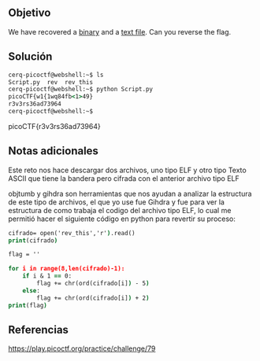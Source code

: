 ## Objetivo
We have recovered a [binary](https://jupiter.challenges.picoctf.org/static/7aa5f383ec616fe9d72c2ffe1fabd0d9/rev) and a [text file](https://jupiter.challenges.picoctf.org/static/7aa5f383ec616fe9d72c2ffe1fabd0d9/rev_this). Can you reverse the flag.
## Solución 
```cmd
cerq-picoctf@webshell:~$ ls
Script.py  rev  rev_this
cerq-picoctf@webshell:~$ python Script.py 
picoCTF{w1{1wq84fb<1>49}
r3v3rs36ad73964
cerq-picoctf@webshell:~$ 
```
picoCTF{r3v3rs36ad73964}
## Notas adicionales
Este reto nos hace descargar dos archivos, uno tipo ELF y otro tipo Texto ASCII que tiene la bandera pero cifrada con el anterior archivo tipo ELF

objtumb y gihdra son herramientas que nos ayudan a analizar la estructura de este tipo de archivos, el que yo use fue Gihdra y fue para ver la estructura de como trabaja el codigo del archivo tipo ELF, lo cual me permitió hacer el siguiente código en python para revertir su proceso:
```cmd
cifrado= open('rev_this','r').read()
print(cifrado)

flag = ''

for i in range(8,len(cifrado)-1):
	if i & 1 == 0:
		flag += chr(ord(cifrado[i]) - 5)
	else:
		flag += chr(ord(cifrado[i]) + 2)
print(flag)
```
## Referencias
https://play.picoctf.org/practice/challenge/79